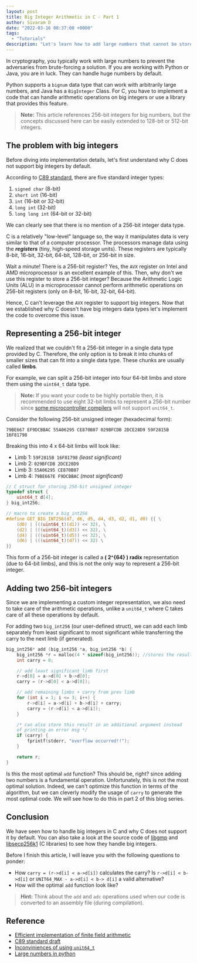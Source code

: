 ```yaml
---
layout: post
title: Big Integer Arithmetic in C - Part 1
author: Sivaram D
date: "2022-03-16 08:37:00 +0000"
tags:
  - "Tutorials"
description: "Let's learn how to add large numbers that cannot be stored in a standard integer type provided by the C language."
---
```


In cryptography, you typically work with large numbers to prevent the adversaries from brute-forcing a solution. If you are working with Python or Java, you are in luck. They can handle huge numbers by default.

Python supports a `bignum` data type that can work with arbitrarily large numbers, and Java has a `BigInteger` Class. For C, you have to implement a code that can handle arithmetic operations on big integers or use a library that provides this feature.

> **Note:** This article references 256-bit integers for big numbers, but the concepts discussed here can be easily extended to 128-bit or 512-bit integers.

## The problem with big integers

Before diving into implementation details, let's first understand why C does not support big integers by default.

According to [C89 standard](http://port70.net/~nsz/c/c89/c89-draft.html?ref=blog.summerofbitcoin.org#3.1.2.5), there are five standard integer types:

1. `signed char` (8-bit)
2. `short int` (16-bit)
3. `int` (16-bit or 32-bit)
4. `long int` (32-bit)
5. `long long int` (64-bit or 32-bit)

We can clearly see that there is no mention of a 256-bit integer data type.

C is a relatively "low-level" language so, the way it manipulates data is very similar to that of a computer processor. The processors manage data using the ***registers*** (tiny, high-speed storage units). These registers are typically 8-bit, 16-bit, 32-bit, 64-bit, 128-bit, or 256-bit in size.

Wait a minute! There is a 256-bit register? Yes, the `AVX` register on Intel and AMD microprocessor is an excellent example of this. Then, why don't we use this register to store a 256-bit integer? Because the Arithmetic Logic Units (ALU) in a microprocessor cannot perform arithmetic operations on 256-bit registers (only on 8-bit, 16-bit, 32-bit, 64-bit).

Hence, C can't leverage the `AVX` register to support big integers. Now that we established why C doesn't have big integers data types let's implement the code to overcome this issue.

## Representing a 256-bit integer

We realized that we couldn't fit a 256-bit integer in a single data type provided by C. Therefore, the only option is to break it into chunks of smaller sizes that can fit into a single data type. These chunks are usually called **limbs**.

For example, we can split a 256-bit integer into four 64-bit limbs and store them using the `uint64_t` data type.

> **Note:** If you want your code to be highly portable then, it is recommended to use eight 32-bit limbs to represent a 256-bit number since [some microcontroller compilers](https://www.microchip.com/forums/m908450.aspx?ref=blog.summerofbitcoin.org) will not support `unit64_t`.

Consider the following 256-bit unsigned integer (hexadecimal form):

`79BE667 EF9DCBBAC 55A06295 CE870B07 029BFCDB 2DCE28D9 59F2815B 16F81798`

Breaking this into 4 x 64-bit limbs will look like:

* Limb 1: `59F2815B 16F81798` *(least significant)*
* Limb 2: `029BFCDB 2DCE28D9`
* Limb 3: `55A06295 CE870B07`
* Limb 4: `79BE667E F9DCBBAC` *(most significant)*

```c
// C struct for storing 256-bit unsigned integer
typedef struct {
    uint64_t d[4];
} big_int256;

// macro to create a big_int256
#define GET_BIG_INT256(d7, d6, d5, d4, d3, d2, d1, d0) {{ \
    (d0) | (((uint64_t)(d1)) << 32), \
    (d2) | (((uint64_t)(d3)) << 32), \
    (d4) | (((uint64_t)(d5)) << 32), \
    (d6) | (((uint64_t)(d7)) << 32) \
}}
```

This form of a 256-bit integer is called a **\( 2^{64} \) radix** representation (due to 64-bit limbs), and this is not the only way to represent a 256-bit integer.

## Adding two 256-bit integers

Since we are implementing a custom integer representation, we also need to take care of the arithmetic operations, unlike a `unit64_t` where C takes care of all these operations by default.

For adding two `big_int256` (our user-defined struct), we can add each limb separately from least significant to most significant while transferring the carry to the next limb (if generated).

```c
big_int256* add (big_int256 *a, big_int256 *b) {
    big_int256 *r = malloc(4 * sizeof(big_int256)); //stores the result
    int carry = 0;

    // add least significant limb first
    r->d[0] = a->d[0] + b->d[0];
    carry = (r->d[0] < a->d[0]);

    // add remaining limbs + carry from prev limb
    for (int i = 1; i <= 3; i++) {
        r->d[i] = a->d[i] + b->d[i] + carry;
        carry = (r->d[i] < a->d[i]);
    }

    /* can also store this result in an additional argument instead 
    of printing an error msg */
    if (carry) {
        fprintf(stderr, "overflow occurred!!");
    }

    return r;
}
```

Is this the most optimal `add` function? This should be, right? since adding two numbers is a fundamental operation. Unfortunately, this is not the most optimal solution. Indeed, we can't optimize this function in terms of the algorithm, but we can cleverly modify the usage of `carry` to generate the most optimal code. We will see how to do this in part 2 of this blog series.

## Conclusion

We have seen how to handle big integers in C and why C does not support it by default. You can also take a look at the source code of [libgmp](https://gmplib.org/?ref=blog.summerofbitcoin.org) and [libsecp256k1](https://github.com/bitcoin-core/secp256k1?ref=blog.summerofbitcoin.org) (C libraries) to see how they handle big integers.

Before I finish this article, I will leave you with the following questions to ponder:

* How `carry = (r->d[i] < a->d[i])` calculates the carry? Is `r->d[i] < b->d[i]` or `UNIT64_MAX - a->d[i] < b-> d[i]` a valid alternative?
* How will the optimal `add` function look like?

> **Hint:** Think about the `add` and `adc` operations used when our code is converted to an assembly file (during compilation).

## Reference

* [Efficient implementation of finite field arithmetic](https://cryptojedi.org/peter/data/pairing-20131122.pdf?ref=blog.summerofbitcoin.org)
* [C89 standard draft](http://port70.net/~nsz/c/c89/c89-draft.html?ref=blog.summerofbitcoin.org)
* [Inconviniences of using `unit64_t`](https://stackoverflow.com/questions/64702944/inconveniences-of-using-uint64-t?ref=blog.summerofbitcoin.org)
* [Large numbers in python](https://stackoverflow.com/questions/538551/handling-very-large-numbers-in-python?ref=blog.summerofbitcoin.org)
